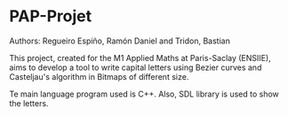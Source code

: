# PAP-Projet

Authors: Regueiro Espiño, Ramón Daniel and Tridon, Bastian

This project, created for the M1 Applied Maths at Paris-Saclay (ENSIIE), aims to develop a tool to write capital letters using Bezier curves and Casteljau's algorithm in Bitmaps of different size.

Te main language program used is C++. Also, SDL library is used to show the letters.
